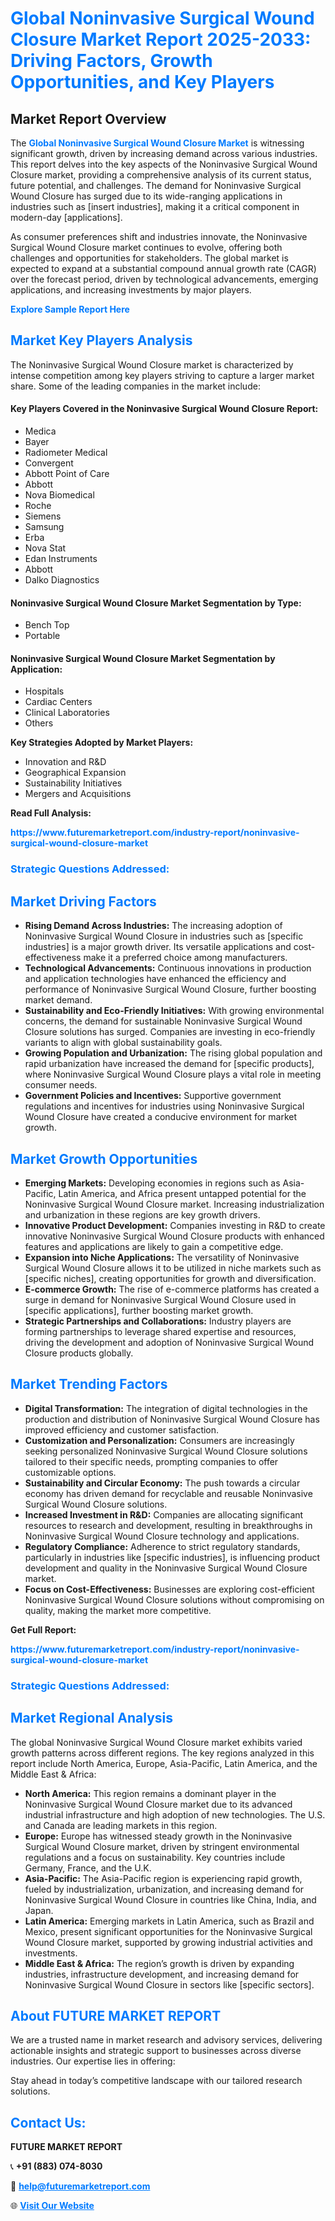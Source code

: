 <h1 style="color: #007BFF;">Global Noninvasive Surgical Wound Closure Market Report 2025-2033: Driving Factors, Growth Opportunities, and Key Players</h1>

<section id="overview">
<h2>Market Report Overview</h2>
<p>The <a href="https://www.futuremarketreport.com/industry-report/noninvasive-surgical-wound-closure-market" style="color: #007BFF; text-decoration: none;"><strong>Global Noninvasive Surgical Wound Closure Market</strong></a> is witnessing significant growth, driven by increasing demand across various industries. This report delves into the key aspects of the Noninvasive Surgical Wound Closure market, providing a comprehensive analysis of its current status, future potential, and challenges. The demand for Noninvasive Surgical Wound Closure has surged due to its wide-ranging applications in industries such as [insert industries], making it a critical component in modern-day [applications].</p>
<p>As consumer preferences shift and industries innovate, the Noninvasive Surgical Wound Closure market continues to evolve, offering both challenges and opportunities for stakeholders. The global market is expected to expand at a substantial compound annual growth rate (CAGR) over the forecast period, driven by technological advancements, emerging applications, and increasing investments by major players.</p>
</section>

<section id="overview">
<p><a href="https://www.futuremarketreport.com/request-sample/reportId=36209" style="color: #007BFF; text-decoration: none;"><strong>Explore Sample Report Here</strong></a></p>
</section>

<section id="key-players">
<h2 style="color: #007BFF;">Market Key Players Analysis</h2>
<p>The Noninvasive Surgical Wound Closure market is characterized by intense competition among key players striving to capture a larger market share. Some of the leading companies in the market include:</p>
<h4>Key Players Covered in the Noninvasive Surgical Wound Closure Report:</h4>
<ul><li>Medica</li><li>Bayer</li><li>Radiometer Medical</li><li>Convergent</li><li>Abbott Point of Care</li><li>Abbott</li><li>Nova Biomedical</li><li>Roche</li><li>Siemens</li><li>Samsung</li><li>Erba</li><li>Nova Stat</li><li>Edan Instruments</li><li>Abbott</li><li>Dalko Diagnostics</li></ul>
<h4>Noninvasive Surgical Wound Closure Market Segmentation by Type:</h4>
<ul><li>Bench Top</li><li>Portable</li></ul>

<h4>Noninvasive Surgical Wound Closure Market Segmentation by Application:</h4>
<ul><li>Hospitals</li><li>Cardiac Centers</li><li>Clinical Laboratories</li><li>Others</li></ul>
<p><strong>Key Strategies Adopted by Market Players:</strong></p>
<ul>
<li>Innovation and R&D</li>
<li>Geographical Expansion</li>
<li>Sustainability Initiatives</li>
<li>Mergers and Acquisitions</li>
</ul>
</section>

<section>
<p><strong>Read Full Analysis: </strong></p><a href="https://www.futuremarketreport.com/industry-report/noninvasive-surgical-wound-closure-market" style="color: #007BFF; text-decoration: none;"><strong>https://www.futuremarketreport.com/industry-report/noninvasive-surgical-wound-closure-market</strong></a>
<h3 style="color: #007BFF;">Strategic Questions Addressed:</h3>
</section>

<section id="driving-factors">
<h2 style="color: #007BFF;">Market Driving Factors</h2>
<ul>
<li><strong>Rising Demand Across Industries:</strong> The increasing adoption of Noninvasive Surgical Wound Closure in industries such as [specific industries] is a major growth driver. Its versatile applications and cost-effectiveness make it a preferred choice among manufacturers.</li>
<li><strong>Technological Advancements:</strong> Continuous innovations in production and application technologies have enhanced the efficiency and performance of Noninvasive Surgical Wound Closure, further boosting market demand.</li>
<li><strong>Sustainability and Eco-Friendly Initiatives:</strong> With growing environmental concerns, the demand for sustainable Noninvasive Surgical Wound Closure solutions has surged. Companies are investing in eco-friendly variants to align with global sustainability goals.</li>
<li><strong>Growing Population and Urbanization:</strong> The rising global population and rapid urbanization have increased the demand for [specific products], where Noninvasive Surgical Wound Closure plays a vital role in meeting consumer needs.</li>
<li><strong>Government Policies and Incentives:</strong> Supportive government regulations and incentives for industries using Noninvasive Surgical Wound Closure have created a conducive environment for market growth.</li>
</ul>
</section>

<section id="growth-opportunities">
<h2 style="color: #007BFF;">Market Growth Opportunities</h2>
<ul>
<li><strong>Emerging Markets:</strong> Developing economies in regions such as Asia-Pacific, Latin America, and Africa present untapped potential for the Noninvasive Surgical Wound Closure market. Increasing industrialization and urbanization in these regions are key growth drivers.</li>
<li><strong>Innovative Product Development:</strong> Companies investing in R&D to create innovative Noninvasive Surgical Wound Closure products with enhanced features and applications are likely to gain a competitive edge.</li>
<li><strong>Expansion into Niche Applications:</strong> The versatility of Noninvasive Surgical Wound Closure allows it to be utilized in niche markets such as [specific niches], creating opportunities for growth and diversification.</li>
<li><strong>E-commerce Growth:</strong> The rise of e-commerce platforms has created a surge in demand for Noninvasive Surgical Wound Closure used in [specific applications], further boosting market growth.</li>
<li><strong>Strategic Partnerships and Collaborations:</strong> Industry players are forming partnerships to leverage shared expertise and resources, driving the development and adoption of Noninvasive Surgical Wound Closure products globally.</li>
</ul>
</section>

<section id="trending-factors">
<h2 style="color: #007BFF;">Market Trending Factors</h2>
<ul>
<li><strong>Digital Transformation:</strong> The integration of digital technologies in the production and distribution of Noninvasive Surgical Wound Closure has improved efficiency and customer satisfaction.</li>
<li><strong>Customization and Personalization:</strong> Consumers are increasingly seeking personalized Noninvasive Surgical Wound Closure solutions tailored to their specific needs, prompting companies to offer customizable options.</li>
<li><strong>Sustainability and Circular Economy:</strong> The push towards a circular economy has driven demand for recyclable and reusable Noninvasive Surgical Wound Closure solutions.</li>
<li><strong>Increased Investment in R&D:</strong> Companies are allocating significant resources to research and development, resulting in breakthroughs in Noninvasive Surgical Wound Closure technology and applications.</li>
<li><strong>Regulatory Compliance:</strong> Adherence to strict regulatory standards, particularly in industries like [specific industries], is influencing product development and quality in the Noninvasive Surgical Wound Closure market.</li>
<li><strong>Focus on Cost-Effectiveness:</strong> Businesses are exploring cost-efficient Noninvasive Surgical Wound Closure solutions without compromising on quality, making the market more competitive.</li>
</ul>
</section>

<section>
<p><strong>Get Full Report: </strong></p><a href="https://www.futuremarketreport.com/industry-report/noninvasive-surgical-wound-closure-market" style="color: #007BFF; text-decoration: none;"><strong>https://www.futuremarketreport.com/industry-report/noninvasive-surgical-wound-closure-market</strong></a>
<h3 style="color: #007BFF;">Strategic Questions Addressed:</h3>
</section>


<section id="regional-analysis">
<h2 style="color: #007BFF;">Market Regional Analysis</h2>
<p>The global Noninvasive Surgical Wound Closure market exhibits varied growth patterns across different regions. The key regions analyzed in this report include North America, Europe, Asia-Pacific, Latin America, and the Middle East & Africa:</p>
<ul>
<li><strong>North America:</strong> This region remains a dominant player in the Noninvasive Surgical Wound Closure market due to its advanced industrial infrastructure and high adoption of new technologies. The U.S. and Canada are leading markets in this region.</li>
<li><strong>Europe:</strong> Europe has witnessed steady growth in the Noninvasive Surgical Wound Closure market, driven by stringent environmental regulations and a focus on sustainability. Key countries include Germany, France, and the U.K.</li>
<li><strong>Asia-Pacific:</strong> The Asia-Pacific region is experiencing rapid growth, fueled by industrialization, urbanization, and increasing demand for Noninvasive Surgical Wound Closure in countries like China, India, and Japan.</li>
<li><strong>Latin America:</strong> Emerging markets in Latin America, such as Brazil and Mexico, present significant opportunities for the Noninvasive Surgical Wound Closure market, supported by growing industrial activities and investments.</li>
<li><strong>Middle East & Africa:</strong> The region’s growth is driven by expanding industries, infrastructure development, and increasing demand for Noninvasive Surgical Wound Closure in sectors like [specific sectors].</li>
</ul>
</section>

<footer>
<h2 style="color: #007BFF;">About FUTURE MARKET REPORT</h2>
<p>We are a trusted name in market research and advisory services, delivering actionable insights and strategic support to businesses across diverse industries. Our expertise lies in offering:</p>

<p>Stay ahead in today’s competitive landscape with our tailored research solutions.</p>

<h2 style="color: #007BFF;">Contact Us:</h2>
<p><strong>FUTURE MARKET REPORT</strong></p>
<p>📞 <strong>+91 (883) 074-8030</strong></p>
<p>📧 <strong><a href="mailto:help@futuremarketreport.com" style="color: #007BFF;">help@futuremarketreport.com</a></strong></p>
<p>🌐 <strong><a href="https://www.futuremarketreport.com/" style="color: #007BFF;">Visit Our Website</a></strong></p>
</footer>